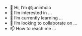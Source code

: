 - 👋 Hi, I’m @juninholo
- 👀 I’m interested in ...
- 🌱 I’m currently learning ...
- 💞️ I’m looking to collaborate on ...
- 📫 How to reach me ...

<!---
juninholo/juninholo is a ✨ special ✨ repository because its `README.md` (this file) appears on your GitHub profile.
You can click the Preview link to take a look at your changes.
--->

